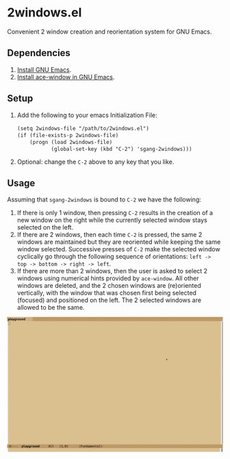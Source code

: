 # 2windows.el
Convenient 2 window creation and reorientation system for GNU Emacs.

## Dependencies
1. [Install GNU Emacs](https://www.gnu.org/software/emacs/).
2. [Install ace-window in GNU Emacs](https://elpa.gnu.org/packages/ace-window.html).

## Setup
1. Add the following to your emacs Initialization File:
   ```elisp
   (setq 2windows-file "/path/to/2windows.el")
   (if (file-exists-p 2windows-file)
       (progn (load 2windows-file)
              (global-set-key (kbd "C-2") 'sgang-2windows)))
   ```
2. Optional: change the `C-2` above to any key that you like.

## Usage

Assuming that `sgang-2windows` is bound to `C-2` we have the following:

1. If there is only 1 window, then pressing `C-2` results in the creation of a
   new window on the right while the currently selected window stays selected
   on the left.
2. If there are 2 windows, then each time `C-2` is pressed, the same 2 windows
   are maintained but they are reoriented while keeping the same window selected.
   Successive presses of `C-2` make the selected window cyclically go through the
   following sequence of orientations: `left -> top -> bottom -> right -> left`.
3. If there are more than 2 windows, then the user is asked to select 2 windows
   using numerical hints provided by `ace-window`. All other windows are deleted,
   and the 2 chosen windows are (re)oriented vertically, with the window that was
   chosen first being selected (focused) and positioned on the left. The 2 selected
   windows are allowed to be the same.

![demo.gif!](./demo.gif)
